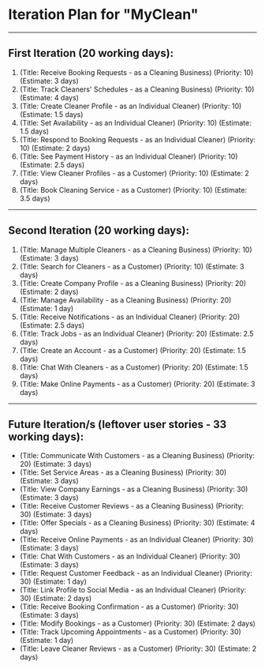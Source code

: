 # Iteration Plan for "MyClean"

***
## First Iteration (20 working days):
1. (Title: Receive Booking Requests - as a Cleaning Business) (Priority: 10) (Estimate: 3 days)
2. (Title: Track Cleaners' Schedules - as a Cleaning Business) (Priority: 10) (Estimate: 4 days)
3. (Title: Create Cleaner Profile - as an Individual Cleaner) (Priority: 10) (Estimate: 1.5 days)
4. (Title: Set Availability - as an Individual Cleaner) (Priority: 10) (Estimate: 1.5 days)
5. (Title: Respond to Booking Requests - as an Individual Cleaner) (Priority: 10) (Estimate: 2 days)
6. (Title: See Payment History - as an Individual Cleaner) (Priority: 10) (Estimate: 2.5 days)
7. (Title: View Cleaner Profiles - as a Customer) (Priority: 10) (Estimate: 2 days)
8. (Title: Book Cleaning Service - as a Customer) (Priority: 10) (Estimate: 3.5 days)

***
## Second Iteration (20 working days):
1. (Title: Manage Multiple Cleaners - as a Cleaning Business) (Priority: 10) (Estimate: 3 days)
2. (Title: Search for Cleaners - as a Customer) (Priority: 10) (Estimate: 3 days)
3. (Title: Create Company Profile - as a Cleaning Business) (Priority: 20) (Estimate: 2 days)
4. (Title: Manage Availability - as a Cleaning Business) (Priority: 20) (Estimate: 1 day)
5. (Title: Receive Notifications - as an Individual Cleaner) (Priority: 20) (Estimate: 2.5 days)
6. (Title: Track Jobs - as an Individual Cleaner) (Priority: 20) (Estimate: 2.5 days)
7. (Title: Create an Account - as a Customer) (Priority: 20) (Estimate: 1.5 days)
8. (Title: Chat With Cleaners - as a Customer) (Priority: 20) (Estimate: 1.5 days)
9. (Title: Make Online Payments - as a Customer) (Priority: 20) (Estimate: 3 days)

***
## Future Iteration/s (leftover user stories - 33 working days):
* (Title: Communicate With Customers - as a Cleaning Business) (Priority: 20) (Estimate: 3 days)
* (Title: Set Service Areas - as a Cleaning Business) (Priority: 30) (Estimate: 3 days)
* (Title: View Company Earnings - as a Cleaning Business) (Priority: 30) (Estimate: 3 days)
* (Title: Receive Customer Reviews - as a Cleaning Business) (Priority: 30) (Estimate: 3 days)
* (Title: Offer Specials - as a Cleaning Business) (Priority: 30) (Estimate: 4 days)
* (Title: Receive Online Payments - as an Individual Cleaner) (Priority: 30) (Estimate: 3 days)
* (Title: Chat With Customers - as an Individual Cleaner) (Priority: 30) (Estimate: 3 days)
* (Title: Request Customer Feedback - as an Individual Cleaner) (Priority: 30) (Estimate: 1 day)
* (Title: Link Profile to Social Media - as an Individual Cleaner) (Priority: 30) (Estimate: 2 days)
* (Title: Receive Booking Confirmation - as a Customer) (Priority: 30) (Estimate: 3 days)
* (Title: Modify Bookings - as a Customer) (Priority: 30) (Estimate: 2 days)
* (Title: Track Upcoming Appointments - as a Customer) (Priority: 30) (Estimate: 1 day)
* (Title: Leave Cleaner Reviews - as a Customer) (Priority: 30) (Estimate: 2 days)